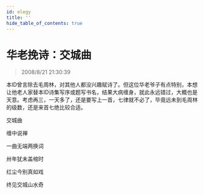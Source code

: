 ```yaml
---
id: elegy
title: ''
hide_table_of_contents: true
---
```


# 华老挽诗：交城曲

> 2008/8/21 21:30:39

<div style={{color: '#CC0000', fontSize: '20px', fontWeight: 'bold', textAlign: 'left', lineHeight: '180%'}}>

本ID曾言除去毛周林，对其他人都没兴趣赋诗了。但这位华老爷子有点特别，本想让他老人家替本ID诗集写序或题写书名，结果大病缠身，就此永远错过，大概也是天意。考虑再三，一天多了，还是要写上一首，七律就不必了，毕竟远未到毛周林的级数，还是来首七绝比较合适。
</div>
 
<div style={{color:'#FF0000', fontSize: '56px', fontWeight: 'bold', textAlign: 'center', lineHeight: '150%', marginTop: '50px'}}>

交城曲
</div>
 

 
<div style={{color:'#FF0000', fontSize: '32px', fontWeight: 'bold', textAlign: 'center', lineHeight: '250%'}}>

缠中说禅
</div>
 

 
<div style={{color:'#FF0000', fontSize: '32px', fontWeight: 'bold', textAlign: 'center', lineHeight: '100%'}}>

一曲无端两换词

卅年犹未盖棺时

红尘今别真如戏

终见交城山水奇
</div>